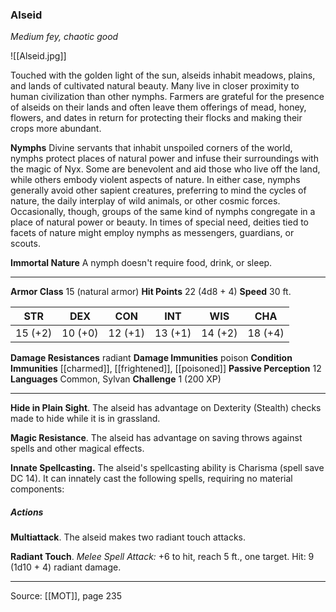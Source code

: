 ### Alseid
_Medium fey, chaotic good_

![[Alseid.jpg]]

Touched with the golden light of the sun, alseids inhabit meadows, plains, and lands of cultivated natural beauty. Many live in closer proximity to human civilization than other nymphs. Farmers are grateful for the presence of alseids on their lands and often leave them offerings of mead, honey, flowers, and dates in return for protecting their flocks and making their crops more abundant.

**Nymphs** Divine servants that inhabit unspoiled corners of the world, nymphs protect places of natural power and infuse their surroundings with the magic of Nyx. Some are benevolent and aid those who live off the land, while others embody violent aspects of nature. In either case, nymphs generally avoid other sapient creatures, preferring to mind the cycles of nature, the daily interplay of wild animals, or other cosmic forces. Occasionally, though, groups of the same kind of nymphs congregate in a place of natural power or beauty. In times of special need, deities tied to facets of nature might employ nymphs as messengers, guardians, or scouts.

**Immortal Nature** A nymph doesn't require food, drink, or sleep.







---

**Armor Class** 15 (natural armor)
**Hit Points** 22 (4d8 + 4)
**Speed** 30 ft.

| STR     | DEX     | CON     | INT     | WIS     | CHA     |
|---------|---------|---------|---------|---------|---------|
| 15 (+2) | 10 (+0) | 12 (+1) | 13 (+1) | 14 (+2) | 18 (+4) |

**Damage Resistances** radiant
**Damage Immunities** poison
**Condition Immunities** [[charmed]], [[frightened]], [[poisoned]]
**Passive Perception** 12
**Languages** Common, Sylvan
**Challenge** 1 (200 XP)

---

**Hide in Plain Sight**. The alseid has advantage on Dexterity (Stealth) checks made to hide while it is in grassland.

**Magic Resistance**. The alseid has advantage on saving throws against spells and other magical effects.

**Innate Spellcasting.** The alseid's spellcasting ability is Charisma (spell save DC 14). It can innately cast the following spells, requiring no material components:

##### Actions
**Multiattack**. The alseid makes two radiant touch attacks.

**Radiant Touch**. _Melee Spell Attack:_ +6 to hit, reach 5 ft., one target. Hit: 9 (1d10 + 4) radiant damage.


---

Source: [[MOT]], page 235